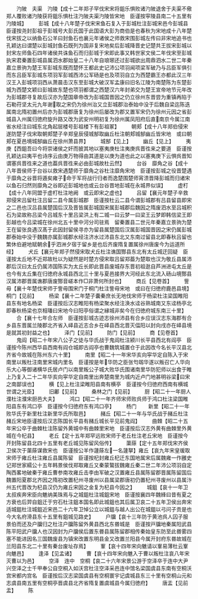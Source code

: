 <!-- { "loadSidebar": true } -->
　　汋陂　夫渠　汋陵【成十二年郑子罕伐宋宋将鉏乐惧败诸汋陂退舍于夫渠不儆郑人覆败诸汋陵获将鉏乐惧杜注汋陂夫渠汋陵皆宋地　臣谨按寜陵县南二十五里有汋陵城】
　　彭城【成十八年楚子伐宋宋鱼石复入于彭城杜注彭城宋邑今彭城县　臣谨按尧封彭祖于彭城号大彭氏国于此国语大彭为商伯是也春秋为宋地成十八年楚伐宋拔之以纳鱼石公羊曰封鱼石也襄元年诸侯之师救宋围彭城左传曰非宋地追书也孔颖达曰谓楚以彭城封鱼石既列为国非复宋地矣后彭城降晋史记楚共王拔宋彭城以封宋左师鱼石四年诸侯共诛鱼石而归彭城于宋即此事又韩世家文侯二年伐宋至彭城执宋君秦置彭城县属泗水郡始皇二十八年自琅琊还过彭城欲出周鼎泗水二世二年秦嘉立景驹为楚王军彭城东既而楚怀王都此史记沛公项羽闻项梁军破乃与吕臣军俱引而东吕臣军彭城东项羽军彭城西沛公军砀是也及项羽自立为西楚霸王亦都此汉三年汉王入彭城项羽西从萧晨击汉东至彭城大破汉军孟康曰旧名江陵为南楚陈为东楚彭城为西楚文颖曰彭城故东楚也项羽都谓之西楚汉六年封弟交为楚王宣帝地节元年改为彭城郡寻复故后汉亦为楚国章帝改为彭城国晋因之仍立徐州东晋尝为重镇再陷于石勒苻坚太元九年谢取之宋仍为徐州治又立彭城郡治泰始中没于后魏自梁迄陈迭属南北隋初置州后亦为彭城郡唐复为徐州后屡改为郡又置军宋仍为徐州元因之省彭城县入州属归徳府旋升路又改为武安州明初复为徐州属凤阳府后直南京今属江南省水经注曰城东北角起层楼号彭祖楼下有彭祖冢】
　　朝郏【成十八年郑伯侵宋遂防楚子伐宋取朝郏楚子辛郑皇辰侵城郜取幽丘杜注朝郏城郜幽丘皆宋地　或曰朝郏在夏邑境城郜幽丘在徐州萧县界】
　　城郜【见上】
　　幽丘【见上】
　　夷庚【西鉏吾曰今将崇诸侯之奸而披其地以塞夷庚杜注夷庚呉晋徃来之要道　臣谨按孔颖达曰夷平也诗序云由庚万物得由其道是以庚为道也此之以塞夷庚下云惧呉晋知谓塞呉晋徃来之道也葢呉晋徃来必由彭城故杜云然】
　　台谷　靡角之谷【成十八年晋侯师于台谷以救宋遇楚师于靡角之谷杜注靡角宋地　臣谨按彭城之役晋楚遇于靡角之谷晋将遁矣雍子命于军将战行归者而逸楚围楚师宵溃晋降彭城而归诸宋以鱼石归然则靡角之谷即近彭城地也或云台谷晋地彭城在永城界似误】
　　虚朾【成十八年同盟于虚朾杜注地阙　或云即宋之虚也】
　　吕留【襄元年楚子辛救郑侵宋吕留杜注吕留二县今属彭城郡　臣谨按杜云二县今谓彭城郡有吕县留县即宋之二邑也汉吕县属楚国后汉及晋皆属彭城国宋属彭城郡后魏因之隋废泗水至吕城积石为梁故称吕梁今吕城东十里吕梁洪上有二城一曰云梦一曰梁王云梦即韩信梁王即彭越也今吕梁城在徐州北五十里中河分司驻焉　留秦置县二世元年秦嘉立景驹为楚王在留张良遇汉髙于此因封留侯寻亦为留县属楚国后汉属彭城国晋因之宋仍属彭城郡泰始中没于魏魏亦属彭城郡水经注济水过沛县东北又东南过留县北即春秋吕留也繁休伯避地赋朝余乎泗洲夕宿于留乡是也后齐废隋复置属徐州唐废今为运道所经】
　　犬丘【襄元年郑子然侵宋取犬丘杜注谯国酂县东北有太丘城迂回疑　臣谨按太丘地不近郑故杜以为疑然是时楚方侵宋取吕留郑葢为楚取也汉为敬丘县属沛郡后汉曰太丘仍属沛国陈实为太丘长即此晋县废城存东晋初祖逖自芦洲进屯太丘是也今有太丘集在归徳府永城县西北三十里与夏邑接界大河经此东北流入砀山境酂县汉属沛郡晋属谯郡唐废酂音嵯本作□非萧何所封也】
　　商丘【见卷首】
　　訾毋【襄十年楚伐宋师于訾毋围宋门于桐门杜注訾毋宋地　或曰在归徳府鹿邑县境】桐门【见前】
　　杨梁【襄十二年楚子囊秦庶长无地伐宋师于杨梁杜注梁国睢阳县东有地名杨梁　臣谨按后汉志睢阳有杨梁聚水经注涣水迳谷熟城南又东迳杨亭北即春秋杨梁也京相璠曰宋地今曰阳亭俗谓之縁城非矣今在归徳府城东南三十里】
　　合【襄十七年合左师　臣谨按彭城古迹志徐州沛县有合乡应误汉志东海郡有合乡县东晋属兰陵郡北齐省入峄县近志合乡在峄县西北晋灭偪阳以封向戌亦在峄县境是就其初封益之也】
　　泽门【见前】
　　防门【见前】
　　商【见卷首】
　　鬼阎【昭二十年宋八公子之徒与华氏战于鬼阎杜注颍川长平县西北有阎亭　臣谨按今陈州西华县西南有阎仓城即古阎亭也曹魏筑城置仓于此因改今名长平汉县北齐省今故城在陈州东六十里】
　　南里【昭二十一年宋华亥向寜华定自陈入于宋南里以叛杜注南里宋城内里名　臣谨按是年华防之臣张匄刼华遂以叛召亡人华向乐大心等御诸横华氏居卢门以南里叛公子城大败华氏围诸南里华防犯师以出食于睢上乃复入二十二年华亥向寜华定自南里出奔楚南里为城内近卢门地甚明谷梁曰宋之南鄙误也】
　　横【见上杜注梁睢阳县南有横亭　臣谨按今归徳府西南有横城世谓之光臣】
　　旧鄘【见前】
　　桑林之门【见前】
　　厨【昭二十一年厨人濮杜注濮宋厨邑大夫】
　　鸿口【昭二十一年齐师宋师败呉师于鸿口杜注梁国睢阳县东有鸿口亭　臣谨按今归徳府东有鸿口亭】
　　杨门
　　新里【昭二十一年败华氏于新里杜注新里华氏所取邑】
　　赭丘【昭二十一年与华氏战于赭丘杜注赭丘宋地臣谨按后汉志陈国长平县有赭丘城长平见前鬼阎】
　　曲棘【昭二十五年宋公卒于曲棘杜注陈留外黄城中有曲棘里宋地　臣谨按后汉志外黄有曲棘里外黄城在今杞县】
　　老丘【定十五年郑罕远败宋师于老丘杜注老丘宋地　臣谨按今开封陈留县北四十五里有老丘城见陈留风俗传】
　　蕖蒢【定十五年郑伐宋齐侯卫侯次于蕖蒢谋救宋也　臣谨按公羊作蘧蒢左一名蘧拏】雍丘【哀九年宋皇瑗取宋师于雍丘杜注雍丘县属陈留　臣谨按杞封雍丘杞迁东国地属宋后属魏雍一作雝史记郑世家繻公十五年韩景侯伐郑取雍丘又秦蒙鷔拔魏雍丘秦二世二年沛公项羽自定陶西畧地破秦于雍丘曹参南攻雍丘击李由军破之汉置雍丘县属陈留郡晋属陈留国后魏置阳夏郡北齐因之隋初改置杞州寻废州以县属梁郡唐初仍置杞州寻废州以县属汴州五代晋改为杞县汉仍为雍丘宋因之金复为杞县今因之】
　　城鉏【哀十一年卫太叔疾奔宋臣向魋纳美珠焉与之城鉏杜注城鉏宋地　臣谨按襄四年魏綘曰昔有夏之方衰也后羿自鉏迁于穷石杜注鉏本国名即此城鉏也其后属卫哀二十五年卫侯出奔宋适城鉏杜注城鉏近宋邑二十六年卫悼公立以城鉏与越人出公在城鉏以弓问子贡是也今大名府滑县东十五里有鉏城见路史】
　　户牖【哀十三年防于黄池呉人囚子服景伯而还及户牖归之杜注户牖陈留外黄县西北东昬城是　臣谨按戸牖地秦属阳武县陈平阳武户牖人也汉因封为户牖侯后置东昬县属陈留郡相传秦始皇东防至此昬雾四塞不能进因名三国魏废县为镇宋改置东明县金又改置兰阳县今属开封府东昬故城在兰阳县东北二十里有秦台废址存焉】
　　鞌【哀十四年宋向魋请以鞌易薄杜云鞌向魋邑】
　　逢泽【见孟诸】
　　曹【哀十四年宋向魋入于曹以叛杜注哀八年宋灭曹以为邑】
　　空泽　连中　空桐【哀二十六年宋景公游于空泽卒于连中大尹兴空泽之士千甲奉公自空桐入如沃宫杜注空泽采邑连中馆名梁国虞县东南有空桐沃宫宋都内宫名　臣谨按后汉志梁国虞县有空桐寰宇记虞城县东三十里有空桐山元和志虞县南五里有空桐亭晋虞县北齐省隋复置虞城县今属归徳府】
　　唐盂【见前盂】
　　陈
